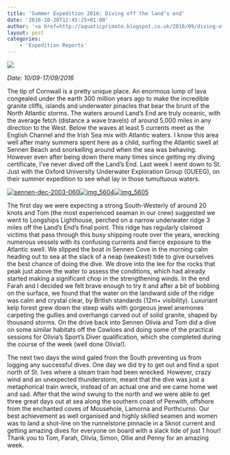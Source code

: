```yaml
---
title: 'Summer Expedition 2016: Diving off the land’s end'
date: '2016-10-20T12:45:25+01:00'
author: '<a href=http://aquaticprimate.blogspot.co.uk/2016/09/diving-off-lands-end.html>Benjo</a>'
layout: post
categories:
    - 'Expedition Reports'
---
```


![](http://ouueg.com/wp-content/uploads/2016/10/Sennen-05-04-120.jpg)

*Date: 10/09-17/09/2016*  

The tip of Cornwall is a pretty unique place. An enormous lump of lava congealed under the earth 300 million years ago to make the incredible granite cliffs, islands and underwater pinacles that bear the brunt of the North Atlantic storms. The waters around Land’s End are truly oceanic, with the average fetch (distance a wave travels) of around 5,000 miles in any direction to the West. Below the waves at least 5 currents meet as the English Channel and the Irish Sea mix with Atlantic waters. I know this area well after many summers spent here as a child, surfing the Atlantic swell at Sennen Beach and snorkelling around when the sea was behaving. However even after being down there many times since getting my diving certificate, I’ve never dived off the Land’s End. Last week I went down to St. Just with the Oxford University Underwater Exploration Group (OUEEG), on their summer expedition to see what lay in those tumultuous waters.

[![sennen-dec-2003-060](http://ouueg.com/wp-content/uploads/2016/10/Sennen-Dec-2003-060-800x600.jpg)](http://ouueg.com/wp-content/uploads/2016/10/Sennen-Dec-2003-060.jpg)[![img_5604](http://ouueg.com/wp-content/uploads/2016/10/IMG_5604-800x714.jpg)](http://ouueg.com/wp-content/uploads/2016/10/IMG_5604.jpg)[![img_5605](http://ouueg.com/wp-content/uploads/2016/10/IMG_5605-800x600.jpg)](http://ouueg.com/wp-content/uploads/2016/10/IMG_5605.jpg)

The first day we were expecting a strong South-Westerly of around 20 knots and Tom (the most experienced seaman in our crew) suggested we went to Longships Lighthouse, perched on a narrow underwater ridge 3 miles off the Land’s End’s final point. This ridge has regularly claimed victims that pass through this busy shipping route over the years, wrecking numerous vessels with its confusing currents and fierce exposure to the Atlantic swell. We slipped the boat in Sennen Cove in the morning calm heading out to sea at the slack of a neap (weakest) tide to give ourselves the best chance of doing the dive. We drove into the lee for the rocks that peak just above the water to assess the conditions, which had already started making a significant chop in the strengthening winds. In the end Farah and I decided we felt brave enough to try it and after a bit of bobbing on the surface, we found that the water on the landward side of the ridge was calm and crystal clear, by British standards (12m+ visibility). Luxuriant kelp forest grew down the steep walls with gorgeous jewel anemones carpeting the gullies and overhangs carved out of solid granite, shaped by thousand storms. On the drive back into Sennen Olivia and Tom did a dive on some similar habitats off the Cowloes and doing some of the practical sessions for Olivia’s Sport’s Diver qualification, which she completed during the course of the week (well done Olivia!).

The next two days the wind galed from the South preventing us from logging any successful dives. One day we did try to get out and find a spot north of St. Ives where a steam train had been wrecked. However, crazy wind and an unexpected thunderstorm, meant that the dive was just a metaphorical train wreck, instead of an actual one and we came home wet and sad. After that the wind swung to the north and we were able to get three great days out at sea along the southern coast of Penwith, offshore from the enchanted coves of Mousehole, Lamorna and Porthcurno. Our best achievement as well organised and highly skilled seamen and women was to land a shot-line on the runnelstone pinnacle in a 5knot current and getting amazing dives for everyone on board with a slack tide of just 1 hour! Thank you to Tom, Farah, Olivia, Simon, Ollie and Penny for an amazing week.
